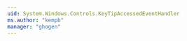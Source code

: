 ```yaml
---
uid: System.Windows.Controls.KeyTipAccessedEventHandler
ms.author: "kempb"
manager: "ghogen"
---
```

